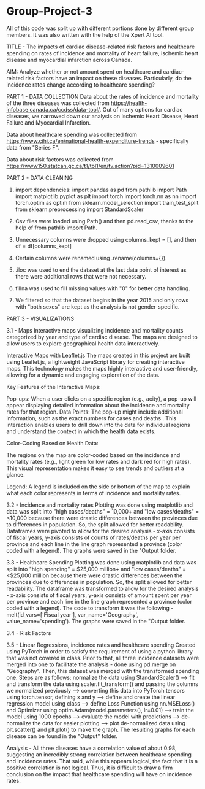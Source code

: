 # Group-Project-3
All of this code was split up with different portions done by different group members. It was also written with the help of the Xpert AI tool.

TITLE - The impacts of cardiac disease-related risk factors and healthcare spending on rates of incidence and mortality of heart failure, ischemic heart disease and myocardial infarction across Canada.

AIM: Analyze whether or not amount spent on healthcare and cardiac-related risk factors have an impact on these diseases. Particularly, do the incidence rates change according to healthcare spending?

PART 1 - DATA COLLECTION
Data about the rates of incidence and mortality of the three diseases was collected from https://health-infobase.canada.ca/ccdss/data-tool/. Out of many options for cardiac diseases, we narrowed down our analysis on Ischemic Heart Disease, Heart Failure and Myocardial Infarction.

Data about healthcare spending was collected from https://www.cihi.ca/en/national-health-expenditure-trends - specifically data from "Series F".

Data about risk factors was collected from https://www150.statcan.gc.ca/t1/tbl1/en/tv.action?pid=1310009601

PART 2 - DATA CLEANING
1) import dependencies: import pandas as pd
from pathlib import Path
import matplotlib.pyplot as plt
import torch
import torch.nn as nn
import torch.optim as optim
from sklearn.model_selection import train_test_split
from sklearn.preprocessing import StandardScaler

2) Csv files were loaded using Path() and then pd.read_csv, thanks to the help of from pathlib import Path.

3) Unnecessary columns were dropped using columns_kept = [], and then df = df[columns_kept]

4) Certain columns were renamed using .rename(columns={}).

5) .iloc was used to end the dataset at the last data point of interest as there were additional rows that were not necessary.

6) fillna was used to fill missing values with "0" for better data handling.

7) We filtered so that the dataset begins in the year 2015 and only rows with "both sexes" are kept as the analysis is not gender-specific.

PART 3 - VISUALIZATIONS

3.1 - Maps
Interactive maps visualizing incidence and mortality counts categorized by year and type of cardiac disease.
The maps are designed to allow users to explore geographical health data interactively.

Interactive Maps with Leaflet.js
The maps created in this project are built using Leaflet.js, a lightweight JavaScript library for creating interactive maps. This technology makes the maps highly interactive and user-friendly, allowing for a dynamic and engaging exploration of the data.

Key Features of the Interactive Maps:


Pop-ups: When a user clicks on a specific region (e.g., acity), a pop-up will appear displaying detailed information about the incidence and mortality rates for that region.
Data Points: The pop-up might include additional information, such as the exact numbers for cases and deaths .
This interaction enables users to drill down into the data for individual regions and understand the context in which the health data exists.

Color-Coding Based on Health Data:

The regions on the map are color-coded based on the incidence and mortality rates (e.g., light green for low rates and dark red for high rates). This visual representation makes it easy to see trends and outliers at a glance.

Legend: A legend is included on the side or bottom of the map to explain what each color represents in terms of incidence and mortality rates.


3.2 - Incidence and mortality rates
Plotting was done using matplotlib and data was split into "high cases/deaths" = 10,000+ and "low cases/deaths" = <10,000 because there were drastic differences between the provinces due to differences in population. So, the split allowed for better readability. Dataframes were pivoted to allow for the desired analysis - x-axis consists of fiscal years, y-axis consists of counts of rates/deaths per year per province and each line in the line graph represented a province (color coded with a legend). The graphs were saved in the "Output folder.

3.3 - Healthcare Spending
Plotting was done using matplotlib and data was split into "high spending" = $25,000 million+ and "low cases/deaths" = <$25,000 million because there were drastic differences between the provinces due to differences in population. So, the split allowed for better readability. The dataframe was transformed to allow for the desired analysis - x-axis consists of fiscal years, y-axis consists of amount spent per year per province and each line in the line graph represented a province (color coded with a legend). The code to transform it was the following - melt(id_vars=['Fiscal year'], 
                                               var_name='Geography', 
                                               value_name='spending'). 
The graphs were saved in the "Output folder.

3.4 - Risk Factors

3.5 - Linear Regressions, incidence rates and healthcare spending
Created using PyTorch in order to satisfy the requirement of using a python library that was not covered in class. Prior to that, all three incidence datasets were merged into one to facilitate the analysis - done using pd.merge on "Geography". Then, this dataset was merged with the transformed spending one.
Steps are as follows: normalize the data using StandardScaler() --> fit and transform the data using scaler.fit_transform() and passing the columns we normalized previously --> converting this data into PyTorch tensors using torch.tensor, defining x and y --> define and create the linear regression model using class --> define Loss Function using nn.MSELoss() and Optimizer using optim.Adam(model.parameters(), lr=0.01) --> train the model using 1000 epochs --> evaluate the model with predictions --> de-normalize the data for easier plotting --> plot de-normalized data using plt.scatter() and plt.plot() to make the graph. The resulting graphs for each disease can be found in the "Output" folder.

Analysis - All three diseases have a correlation value of about 0.98, suggesting an incredibly strong correlation between healthcare spending and incidence rates. That said, while this appears logical, the fact that it is a positive correlation is not logical. Thus, it is difficult to draw a firm conclusion on the impact that healthcare spending will have on incidence rates.




